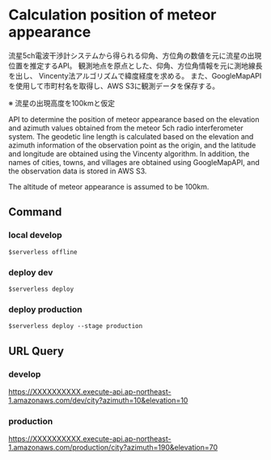 
# Calculation position of meteor appearance
流星5ch電波干渉計システムから得られる仰角、方位角の数値を元に流星の出現位置を推定するAPI。
観測地点を原点とした、仰角、方位角情報を元に測地線長を出し、 Vincenty法アルゴリズムで緯度経度を求める。
また、GoogleMapAPIを使用して市町村名を取得し、AWS S3に観測データを保存する。

※ 流星の出現高度を100kmと仮定

API to determine the position of meteor appearance based on the elevation and azimuth values obtained from the meteor 5ch radio interferometer system.
The geodetic line length is calculated based on the elevation and azimuth information of the observation point as the origin, and the latitude and longitude are obtained using the Vincenty algorithm.
In addition, the names of cities, towns, and villages are obtained using GoogleMapAPI, and the observation data is stored in AWS S3.

The altitude of meteor appearance is assumed to be 100km.


## Command

### local develop
``$serverless offline``

### deploy dev
``$serverless deploy``

### deploy production
``$serverless deploy --stage production``


## URL Query

### develop
https://XXXXXXXXXX.execute-api.ap-northeast-1.amazonaws.com/dev/city?azimuth=10&elevation=10

### production
https://XXXXXXXXXX.execute-api.ap-northeast-1.amazonaws.com/production/city?azimuth=190&elevation=70